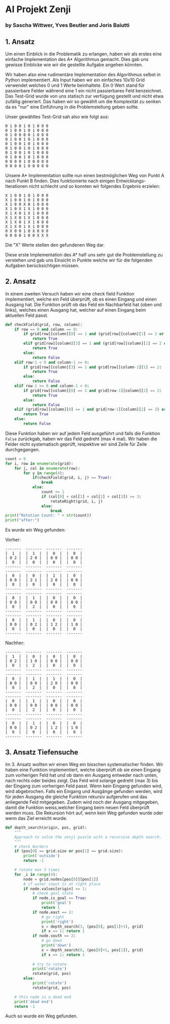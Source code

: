 # AI Projekt Zenji
### by Sascha Wittwer, Yves Beutler and Joris Baiutti

## 1. Ansatz
Um einen Einblick in die Problematik zu erlangen, haben wir als erstes eine einfache Implementation des A* Algorithmus gemacht. Dies gab uns gewisse Einblicke wie wir die gestellte Aufgabe angehen könnten.

Wir haben also eine rudimentäre Implementation des Algorithmus selbst in Python implementiert.
Als Input haben wir ein einfaches 10x10 Grid verwendet welches 0 und 1 Werte beinhaltete.
Ein 0 Wert stand für passierbare Felder während eine 1 ein nicht passierbares Feld kenzeichnet.
Das Test-Grid wurde von uns statisch zur verfügung gestellt und nicht etwa zufällig generiert.
Das haben wir so gewählt um die Komplexität zu senken da es "nur" eine Einführung in die Problemstellung geben sollte.

Unser gewähltes Test-Grid sah also wie folgt aus:
```
0 1 0 0 1 0 1 0 0 0
0 1 0 0 1 0 1 0 0 0
0 1 0 0 0 0 1 0 0 0
0 1 0 0 1 0 1 0 0 0
0 1 0 0 1 0 1 0 0 0
0 1 0 0 1 0 1 0 0 0
0 1 0 0 1 0 1 0 0 0
0 1 0 0 1 0 1 0 0 0
0 0 0 0 1 0 0 0 0 0
0 0 0 0 1 0 0 0 0 0
```
Unsere A* Implementation sollte nun einen bestmöglichen Weg von Punkt A nach Punkt B finden.
Dies funktionierte nach einigen Entwicklungs-Iterationen nicht schlecht und so konnten wir folgendes Ergebnis erzielen:

```
X 1 0 0 1 0 1 0 0 0
X 1 0 0 1 0 1 0 0 0
X 1 0 0 X 0 1 0 0 0
X 1 0 X 1 X 1 0 0 0
X 1 X 0 1 X 1 0 0 0
X 1 X 0 1 X 1 0 0 0
X 1 X 0 1 X 1 0 0 0
X 1 X 0 1 X 1 0 0 0
0 X 0 0 1 0 X 0 0 0
0 0 0 0 1 0 0 X X X
```
Die "X" Werte stellen den gefundenen Weg dar.

Diese erste Implementation des A* half uns sehr gut die Problemstellung zu verstehen und gab uns Einsicht in Punkte welche wir für die folgenden Aufgaben berücksichtigen müssen.

## 2. Ansatz
In einem zweiten Versuch haben wir eine check field Funktion implementiert, welche ein Feld überprüft, ob es einen Eingang und einen Ausgang hat.
Die Funktion prüft ob das Feld ein Nachbarfeld hat (oben und links), welches einen Ausgang hat, welcher auf einen Eingang beim aktuellen Feld passt.

```python
def checkField(grid, row, column):
    if row == 0 and column == 0:
        if grid[row][column][0] == 1 and (grid[row][column][1] == 2 or grid[row][column][2] == 2):
            return True
        elif grid[row][column][3] == 1 and (grid[row][column][1] == 2 or grid[row][column][2] == 2):
            return True
        else:
            return False
    elif row-1 < 0 and column-1 >= 0:
        if grid[row][column][3] == 1 and grid[row][column-1][1] == 2:
            return True
        else:
            return False
    elif row-1 >= 0 and column-1 < 0:
        if grid[row][column][0] == 1 and grid[row-1][column][2] == 2:
            return True
        else:
            return False
    elif (grid[row][column][0] == 1 and grid[row-1][column][2] == 2) or (grid[row][column][3] == 1 and grid[row][column-1][1] == 2):
        return True
    else:
        return False
```

Diese Funktion haben wir auf jedem Feld ausgeführt und falls die Funktion ```False``` zurückgab, haben wir das Feld gedreht (max 4 mal).
Wir haben die Felder nicht systematisch geprüft, respektive wir sind Zeile für Zeile durchgegangen.
```python
count = 0
for i, row in enumerate(grid):
    for j, col in enumerate(row):
        for y in range(4):
            if(checkField(grid, i, j) == True):
                break
            else:
                count += 1
                if (col[0] + col[1] + col[2] + col[3]) >= 3:
                    rotateRight(grid, i, j)
                else:
                    break
print("Rotation Count: " + str(count))
print("after:")
```
Es wurde ein Weg gefunden:

Vorher:
```
-------  -------  -------  -------
|  1  |  |  1  |  |  0  |  |  0  |
| 0 2 |  | 2 0 |  | 0 0 |  | 0 0 |
|  0  |  |  0  |  |  0  |  |  0  |
-------  -------  -------  -------
-------  -------  -------  -------
|  0  |  |  0  |  |  1  |  |  0  |
| 0 0 |  | 2 1 |  | 2 0 |  | 0 0 |
|  0  |  |  0  |  |  0  |  |  0  |
-------  -------  -------  -------
-------  -------  -------  -------
|  0  |  |  1  |  |  0  |  |  0  |
| 0 0 |  | 0 0 |  | 0 0 |  | 0 0 |
|  0  |  |  2  |  |  0  |  |  0  |
-------  -------  -------  -------
-------  -------  -------  -------
|  0  |  |  1  |  |  0  |  |  0  |
| 0 0 |  | 0 2 |  | 1 2 |  | 1 0 |
|  0  |  |  0  |  |  0  |  |  0  |
-------  -------  -------  -------
```
Nachher:
```
-------  -------  -------  -------
|  1  |  |  0  |  |  0  |  |  0  |
| 0 2 |  | 1 0 |  | 0 0 |  | 0 0 |
|  0  |  |  2  |  |  0  |  |  0  |
-------  -------  -------  -------
-------  -------  -------  -------
|  0  |  |  1  |  |  1  |  |  0  |
| 0 0 |  | 0 0 |  | 2 0 |  | 0 0 |
|  0  |  |  2  |  |  0  |  |  0  |
-------  -------  -------  -------
-------  -------  -------  -------
|  0  |  |  1  |  |  0  |  |  0  |
| 0 0 |  | 0 0 |  | 0 0 |  | 0 0 |
|  0  |  |  2  |  |  0  |  |  0  |
-------  -------  -------  -------
-------  -------  -------  -------
|  0  |  |  1  |  |  0  |  |  0  |
| 0 0 |  | 0 2 |  | 1 2 |  | 1 0 |
|  0  |  |  0  |  |  0  |  |  0  |
-------  -------  -------  -------
```

## 3. Ansatz Tiefensuche
Im 3. Ansatz wollten wir einen Weg ein bisschen systematischer finden. Wir haben eine Funktion implementiert, welche überprüft ob sie einen Eingang zum vorherigen Feld hat und ob dann ein Ausgang entweder nach unten, nach rechts oder beides zeigt. Das Feld wird solange gedreht (max 3) bis der Eingang zum vorherigen Feld passt.
Wenn kein Eingang gefunden wird, wird abgebrochen. Falls ein Eingang und Ausgänge gefunden werden, wird für jeden Ausgang die gleiche Funktion rekursiv aufgerufen und das anliegende Feld mitgegeben. Zudem wird noch der Ausgang mitgegeben, damit die Funktion weiss,welcher Eingang beim neuen Feld überprüft werden muss. Die Rekursion hört auf, wenn kein Weg gefunden wurde oder wenn das Ziel erreicht wurde.

```python
def depth_search(origin, pos, grid):
    """
    Approach to solve the zenji puzzle with a recursive depth search.
    """
    # check borders
    if (pos[0] == grid.size or pos[1] == grid.size):
        print('outside')
        return -1

    # rotate max 3 times
    for _i in range(4):
        node = grid.nodes[pos[0]][pos[1]]
        # if water input is at right place
        if node.values[origin] == 1:
            # check goal state
            if node.is_goal == True:
                print('goal')
                return 1
            if node.east == 2:
                # go right
                print('right')
                x = depth_search(3, (pos[0], pos[1]+1), grid)
                if x == 1: return 1
            if node.south == 2:
                # go down
                print('down')
                x = depth_search(0, (pos[0]+1, pos[1]), grid)
                if x == 1: return 1
            
            # try to rotate
            print('rotate')
            rotate(grid, pos)
        else:
            print('rotate')
            rotate(grid, pos)

    # this node is a dead end
    print('dead end')
    return -1
```

Auch so wurde ein Weg gefunden.


